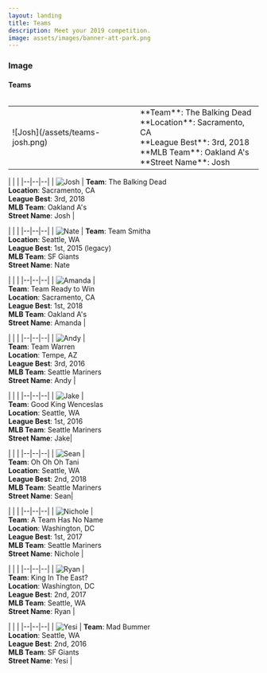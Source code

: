 ```yaml
---
layout: landing
title: Teams
description: Meet your 2019 competition.
image: assets/images/banner-att-park.png
---
```


<!-- Image -->
<h3>Image</h3>

<h4>Teams</h4>
<span class="image fit"><img src="assets/images/teams-josh.png" alt="" /></span>
<div class="box alt">
	<div class="row 50% uniform">
		<div class="4u"><span class="image fit"><img src="assets/images/teams-nate.png" alt="" /></span></div>
		<div class="4u"><span class="image fit"><img src="assets/images/teams-sean.png" alt="" /></span></div>
		<div class="4u$"><span class="image fit"><img src="assets/images/teams-amanda.png" alt="" /></span></div>
		<!-- Break -->
		<div class="4u"><span class="image fit"><img src="assets/images/teams-wild.png" alt="" /></span></div>
		<div class="4u"><span class="image fit"><img src="assets/images/teams-nichole.png" alt="" /></span></div>
		<div class="4u$"><span class="image fit"><img src="assets/images/teams-andy.png" alt="" /></span></div>
		<!-- Break -->
		<div class="4u"><span class="image fit"><img src="assets/images/teams-ryan.png" alt="" /></span></div>
		<div class="4u"><span class="image fit"><img src="assets/images/teams-yesi.png" alt="" /></span></div>
</div>

<table border="0">
<tr><td>![Josh](/assets/teams-josh.png)</td><td>**Team**: The Balking Dead <br>**Location**: Sacramento, CA <br>**League Best**: 3rd, 2018 <br>**MLB Team**:  Oakland A's <br>**Street Name**: Josh </td>
</table>

| | |
|--|--|--|
| ![Josh](/assets/teams-josh.png) |  **Team**: The Balking Dead <br>**Location**: Sacramento, CA <br>**League Best**: 3rd, 2018 <br>**MLB Team**:  Oakland A's <br>**Street Name**: Josh |

| | |
|--|--|--|
| ![Nate](/assets/teams-nate.png) | **Team**: Team Smitha <br>**Location**: Seattle, WA <br>**League Best**: 1st, 2015 (legacy) <br>**MLB Team**:  SF Giants <br>**Street Name**: Nate

| | |
|--|--|--|
| ![Amanda](/assets/teams-amanda.png) | <br>**Team**: Team Ready to Win <br>**Location**: Sacramento, CA <br>**League Best**: 1st, 2018 <br>**MLB Team**:  Oakland A's <br>**Street Name**: Amanda |


| |  |
|--|--|--|
| ![Andy](/assets/teams-andy.png) | <br>**Team**: Team Warren <br>**Location**: Tempe, AZ <br>**League Best**: 3rd, 2016 <br>**MLB Team**:  Seattle Mariners <br>**Street Name**: Andy |


| |  |
|--|--|--|
| ![Jake](/assets/teams-wild.png) | <br>**Team**: Good King Wenceslas <br>**Location**: Seattle, WA <br>**League Best**: 1st, 2016 <br>**MLB Team**:  Seattle Mariners <br>**Street Name**: Jake|

| |  |
|--|--|--|
| ![Sean](/assets/teams-sean.png) | <br>**Team**: Oh Oh Oh Tani <br>**Location**: Seattle, WA <br>**League Best**: 2nd, 2018 <br>**MLB Team**:  Seattle Mariners <br>**Street Name**: Sean|


| |  |
|--|--|--|
| ![Nichole](/assets/teams-nichole.png) | <br>**Team**: A Team Has No Name <br>**Location**: Washington, DC <br>**League Best**: 1st, 2017 <br>**MLB Team**:  Seattle Mariners <br>**Street Name**: Nichole |


| |  |
|--|--|--|
| ![Ryan](/assets/teams-ryan.png) | <br>**Team**: King In The East? <br>**Location**: Washington, DC <br>**League Best**: 2nd, 2017 <br>**MLB Team**:  Seattle, WA <br>**Street Name**: Ryan |


| | |
|--|--|--|
| ![Yesi](/assets/teams-yesi.png) | **Team**: Mad Bummer <br>**Location**: Seattle, WA <br> **League Best**: 2nd, 2016 <br> **MLB Team**:  SF Giants <br> **Street Name**: Yesi |
